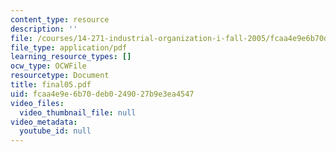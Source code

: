 ```yaml
---
content_type: resource
description: ''
file: /courses/14-271-industrial-organization-i-fall-2005/fcaa4e9e6b70deb0249027b9e3ea4547_final05.pdf
file_type: application/pdf
learning_resource_types: []
ocw_type: OCWFile
resourcetype: Document
title: final05.pdf
uid: fcaa4e9e-6b70-deb0-2490-27b9e3ea4547
video_files:
  video_thumbnail_file: null
video_metadata:
  youtube_id: null
---
```

